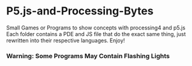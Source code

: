 # P5.js-and-Processing-Bytes
Small Games or Programs to show concepts with processing4 and p5.js
Each folder contains a PDE and JS file that do the exact same thing, just rewritten into their respective languages. Enjoy!


### Warning: Some Programs May Contain Flashing Lights
